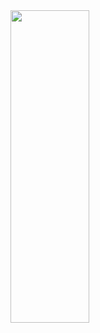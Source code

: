 


<img src="https://media.giphy.com/media/uxGtFa0wUjUN2bom23/giphy.gif" height="500" width="50%" />
